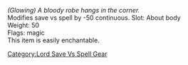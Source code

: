*(Glowing) A bloody robe hangs in the corner.*  
Modifies save vs spell by -50 continuous. Slot: About body  
Weight: 50  
Flags: magic  
This item is easily enchantable.

[Category:Lord Save Vs Spell
Gear](Category:Lord_Save_Vs_Spell_Gear "wikilink")
